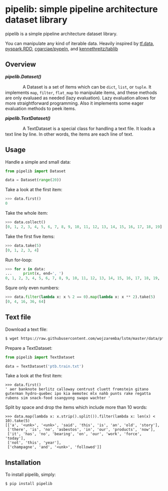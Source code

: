 # pipelib: simple pipeline architecture dataset library

pipelib is a simple pipeline architecture dataset library.

You can manipulate any kind of iterable data. Heavily inspired by [tf.data](https://www.tensorflow.org/api_docs/python/tf/data/Dataset), [pyspark.RDD](http://spark.apache.org/docs/2.1.0/api/python/pyspark.html#pyspark.RDD), [cgarciae/pypeln](https://github.com/cgarciae/pypeln), and [kennethreitz/tablib](https://github.com/kennethreitz/tablib)

## Overview

**_pipelib.Dataset()_**

　　　　A Dataset is a set of items which can be `dict`, `list`, or `tuple`. It implements `map`, `filter`, `flat_map` to manipulate items, and these methods are only evaluaed as needed (lazy evaluation). Lazy evaluation allows for more straightforward programming. Also it implements some eager evaluation methods to peek items.
    
**_pipelib.TextDataset()_**

　　　　A TextDataset is a special class for handling a text file. It loads a text line by line. In other words, the items are each line of text.
  
## Usage

Handle a simple and small data:

```py
from pipelib import Dataset

data = Dataset(range(20))
```

Take a look at the first item:

```py
>>> data.first()
0
```

Take the whole item:

```py
>>> data.collect()
[0, 1, 2, 3, 4, 5, 6, 7, 8, 9, 10, 11, 12, 13, 14, 15, 16, 17, 18, 19]
```

Take the first five items:

```py
>>> data.take(5)
[0, 1, 2, 3, 4]
```

Run for-loop:

```py
>>> for x in data:
...     print(x, end=', ')
0, 1, 2, 3, 4, 5, 6, 7, 8, 9, 10, 11, 12, 13, 14, 15, 16, 17, 18, 19, 
```

Squre only even numbers:

```py
>>> data.filter(lambda x: x % 2 == 0).map(lambda x: x ** 2).take(5)
[0, 4, 16, 36, 64]
```

## Text file

Download a text file:

```bash
$ wget https://raw.githubusercontent.com/wojzaremba/lstm/master/data/ptb.train.txt
```

Prepare a TextDataset:

```py
from pipelib import TextDataset

data = TextDataset('ptb.train.txt')
```

Take a look at the first item:

```
>>> data.first()
' aer banknote berlitz calloway centrust cluett fromstein gitano guterman hydro-quebec ipo kia memotec mlx nahb punts rake regatta rubens sim snack-food ssangyong swapo wachter '
```

Split by space and drop the items which include more than 10 words:

```
>>> data.map(lambda x: x.strip().split()).filter(lambda x: len(x) < 10).take(5)
[['a', '<unk>', '<unk>', 'said', 'this', 'is', 'an', 'old', 'story'],
 ['there', 'is', 'no', 'asbestos', 'in', 'our', 'products', 'now'],
 ['it', 'has', 'no', 'bearing', 'on', 'our', 'work', 'force', 'today'],
 ['not', 'this', 'year'],
 ['champagne', 'and', '<unk>', 'followed']]
```

## Installation

To install pipelib, simply:

```bash
$ pip install pipelib
```
